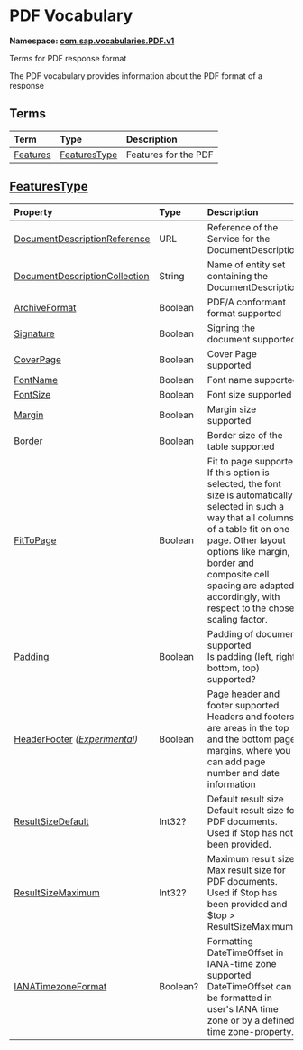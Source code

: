 # PDF Vocabulary
**Namespace: [com.sap.vocabularies.PDF.v1](PDF.xml)**

Terms for PDF response format

The PDF vocabulary provides information about the PDF format of a response


## Terms

Term|Type|Description
:---|:---|:----------
[Features](./PDF.xml#L38:~:text=<Term%20Name="-,Features,-")|[FeaturesType](#FeaturesType)|<a name="Features"></a>Features for the PDF

<a name="FeaturesType"></a>
## [FeaturesType](./PDF.xml#L42:~:text=<ComplexType%20Name="-,FeaturesType,-")


Property|Type|Description
:-------|:---|:----------
[DocumentDescriptionReference](./PDF.xml#L43:~:text=<ComplexType%20Name="-,FeaturesType,-")|URL|Reference of the Service for the DocumentDescription
[DocumentDescriptionCollection](./PDF.xml#L47:~:text=<ComplexType%20Name="-,FeaturesType,-")|String|Name of entity set containing the DocumentDescription
[ArchiveFormat](./PDF.xml#L50:~:text=<ComplexType%20Name="-,FeaturesType,-")|Boolean|PDF/A conformant format supported
[Signature](./PDF.xml#L53:~:text=<ComplexType%20Name="-,FeaturesType,-")|Boolean|Signing the document supported
[CoverPage](./PDF.xml#L56:~:text=<ComplexType%20Name="-,FeaturesType,-")|Boolean|Cover Page supported
[FontName](./PDF.xml#L59:~:text=<ComplexType%20Name="-,FeaturesType,-")|Boolean|Font name supported
[FontSize](./PDF.xml#L62:~:text=<ComplexType%20Name="-,FeaturesType,-")|Boolean|Font size supported
[Margin](./PDF.xml#L65:~:text=<ComplexType%20Name="-,FeaturesType,-")|Boolean|Margin size supported
[Border](./PDF.xml#L68:~:text=<ComplexType%20Name="-,FeaturesType,-")|Boolean|Border size of the table supported
[FitToPage](./PDF.xml#L71:~:text=<ComplexType%20Name="-,FeaturesType,-")|Boolean|Fit to page supported<br>If this option is selected, the font size is automatically selected in such a way that all columns of a table fit on one page. Other layout options like margin, border and composite cell spacing are adapted accordingly, with respect to the chose scaling factor.
[Padding](./PDF.xml#L77:~:text=<ComplexType%20Name="-,FeaturesType,-")|Boolean|Padding of document supported<br>Is padding (left, right, bottom, top) supported?
[HeaderFooter](./PDF.xml#L83:~:text=<ComplexType%20Name="-,FeaturesType,-") *([Experimental](Common.md#Experimental))*|Boolean|Page header and footer supported<br>Headers and footers are areas in the top and the bottom page margins, where you can add page number and date information
[ResultSizeDefault](./PDF.xml#L90:~:text=<ComplexType%20Name="-,FeaturesType,-")|Int32?|Default result size<br>Default result size for PDF documents. Used if $top has not been provided.
[ResultSizeMaximum](./PDF.xml#L96:~:text=<ComplexType%20Name="-,FeaturesType,-")|Int32?|Maximum result size<br>Max result size for PDF documents. Used if $top has been provided and $top > ResultSizeMaximum
[IANATimezoneFormat](./PDF.xml#L102:~:text=<ComplexType%20Name="-,FeaturesType,-")|Boolean?|Formatting DateTimeOffset in IANA-time zone supported<br>DateTimeOffset can be formatted in user's IANA time zone or by a defined time zone-property.
